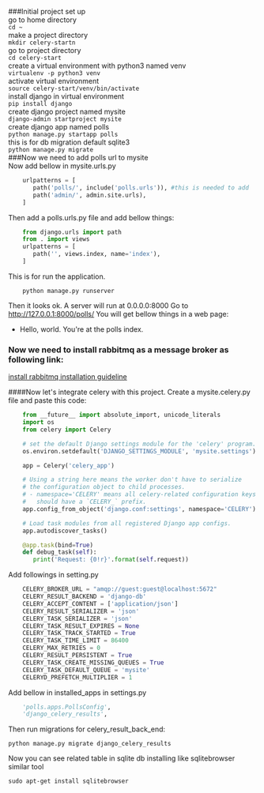 ###Initial project set up \
go to home directory \
```cd ~ ``` \
make a project directory \
```mkdir celery-startn ``` \
go to project directory \
```cd celery-start ``` \
create a virtual environment with python3 named venv \
``` virtualenv -p python3 venv ``` \
activate virtual environment \
``` source celery-start/venv/bin/activate ``` \
install django in virtual environment\
``` pip install django ``` \
create django project named mysite \
``` django-admin startproject mysite ``` \
create django app named polls \
``` python manage.py startapp polls ``` \
this is for db migration default sqlite3 \
``` python manage.py migrate ``` \
###Now we need to add polls url to mysite \
Now add bellow in mysite.urls.py
```python 
	urlpatterns = [
	   path('polls/', include('polls.urls')), #this is needed to add
	   path('admin/', admin.site.urls),
	]
```
Then add a polls.urls.py file and add bellow things:
```python
	from django.urls import path
	from . import views
	urlpatterns = [
	   path('', views.index, name='index'),
	]
```
This is for run the application.
```console
	python manage.py runserver 
```
Then it looks ok. A server will run at 0.0.0.0:8000
Go to http://127.0.0.1:8000/polls/
You will get bellow things in a web page:
- Hello, world. You're at the polls index.

### Now we need to install rabbitmq as a message broker as following link:
[install rabbitmq installation guideline](https://www.rabbitmq.com/install-debian.html)

####Now let's integrate celery with this project.
Create a mysite.celery.py file and paste this code:
```python
	from __future__ import absolute_import, unicode_literals
	import os
	from celery import Celery

	# set the default Django settings module for the 'celery' program.
	os.environ.setdefault('DJANGO_SETTINGS_MODULE', 'mysite.settings')

	app = Celery('celery_app')

	# Using a string here means the worker don't have to serialize
	# the configuration object to child processes.
	# - namespace='CELERY' means all celery-related configuration keys
	#   should have a `CELERY_` prefix.
	app.config_from_object('django.conf:settings', namespace='CELERY')

	# Load task modules from all registered Django app configs.
	app.autodiscover_tasks()

	@app.task(bind=True)
	def debug_task(self):
	   print('Request: {0!r}'.format(self.request))
```
Add followings in setting.py
```python
	CELERY_BROKER_URL = "amqp://guest:guest@localhost:5672"
	CELERY_RESULT_BACKEND = 'django-db'
	CELERY_ACCEPT_CONTENT = ['application/json']
	CELERY_RESULT_SERIALIZER = 'json'
	CELERY_TASK_SERIALIZER = 'json'
	CELERY_TASK_RESULT_EXPIRES = None
	CELERY_TASK_TRACK_STARTED = True
	CELERY_TASK_TIME_LIMIT = 86400
	CELERY_MAX_RETRIES = 0
	CELERY_RESULT_PERSISTENT = True
	CELERY_TASK_CREATE_MISSING_QUEUES = True
	CELERY_TASK_DEFAULT_QUEUE = 'mysite'
	CELERYD_PREFETCH_MULTIPLIER = 1
```
Add bellow in installed_apps in settings.py
```python
	'polls.apps.PollsConfig',
	'django_celery_results',
```
Then run migrations for celery_result_back_end:
```console
python manage.py migrate django_celery_results
```
Now you can see related table in sqlite db installing like  sqlitebrowser similar tool
```console
sudo apt-get install sqlitebrowser
```

